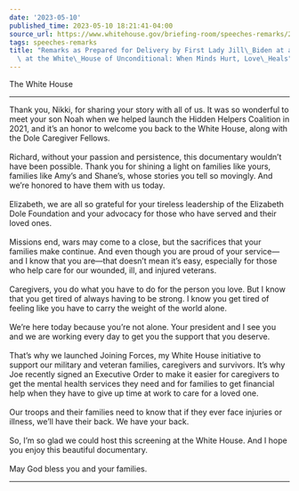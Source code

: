 ```yaml
---
date: '2023-05-10'
published_time: 2023-05-10 18:21:41-04:00
source_url: https://www.whitehouse.gov/briefing-room/speeches-remarks/2023/05/10/remarks-as-prepared-for-delivery-by-first-lady-jill-biden-at-a-film-screening-at-the-white-house-of-unconditional-when-minds-hurt-love-heals/
tags: speeches-remarks
title: "Remarks as Prepared for Delivery by First Lady Jill\_Biden at a Film Screening\
  \ at the White\_House of Unconditional: When Minds Hurt, Love\_Heals"
---
```

 
The White House

------------------------------------------------------------------------

Thank you, Nikki, for sharing your story with all of us. It was so
wonderful to meet your son Noah when we helped launch the Hidden Helpers
Coalition in 2021, and it’s an honor to welcome you back to the White
House, along with the Dole Caregiver Fellows.    
   
Richard, without your passion and persistence, this documentary wouldn’t
have been possible. Thank you for shining a light on families like
yours, families like Amy’s and Shane’s, whose stories you tell so
movingly. And we’re honored to have them with us today.   
   
Elizabeth, we are all so grateful for your tireless leadership of the
Elizabeth Dole Foundation and your advocacy for those who have served
and their loved ones.   
   
Missions end, wars may come to a close, but the sacrifices that your
families make continue. And even though you are proud of your
service—and I know that you are—that doesn’t mean it’s easy, especially
for those who help care for our wounded, ill, and injured veterans.   
   
Caregivers, you do what you have to do for the person you love. But I
know that you get tired of always having to be strong. I know you get
tired of feeling like you have to carry the weight of the world
alone.   
   
We’re here today because you’re not alone. Your president and I see you
and we are working every day to get you the support that you deserve.  
   
That’s why we launched Joining Forces, my White House initiative to
support our military and veteran families, caregivers and survivors.
It’s why Joe recently signed an Executive Order to make it easier for
caregivers to get the mental health services they need and for families
to get financial help when they have to give up time at work to care for
a loved one.   
   
Our troops and their families need to know that if they ever face
injuries or illness, we’ll have their back. We have your back.  
   
So, I’m so glad we could host this screening at the White House. And I
hope you enjoy this beautiful documentary.   
   
May God bless you and your families.

------------------------------------------------------------------------
